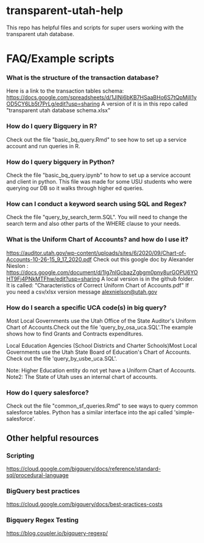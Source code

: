 # transparent-utah-help
This repo has helpful files and scripts for super users working with the transparent utah database.

# FAQ/Example scripts

### What is the structure of the transaction database?
Here is a link to the transaction tables schema: https://docs.google.com/spreadsheets/d/1JINi6bKB7HSaaBHo6S7tQpMjIl1yOD5CY6Lb5t7PrLg/edit?usp=sharing
A version of it is in this repo called "transparent utah database schema.xlsx"

### How do I query Bigquery in R?
Check out the file "basic_bq_query.Rmd" to see how to set up a service account and run queries in R.

### How do I query bigquery in Python?
Check the file "basic_bq_query.ipynb" to how to set up a service account and client in python. This file was made for some USU students who were querying our DB so it walks through higher ed queries.

### How can I conduct a keyword search using SQL and Regex?
Check the file "query_by_search_term.SQL". You will need to change the search term and also other parts of the WHERE clause to your needs. 


### What is the Uniform Chart of Accounts? and how do I use it?
https://auditor.utah.gov/wp-content/uploads/sites/6/2020/09/Chart-of-Accounts-10-26-15_9_17_2020.pdf
Check out this google doc by Alexander Nieslon : https://docs.google.com/document/d/1lg7nlGcbazZgbgm0pny8urGOPU6YOHT9Fj4PNkMTFhw/edit?usp=sharing 
A local version is in the github folder. It is called: "Characteristics of Correct Uniform Chart of Accounts.pdf"
If you need a csv/xlsx version message alexnielson@utah.gov

### How do I search a specific UCA code(s) in big query?
Most Local Governments use the Utah Office of the State Auditor's Uniform Chart of Accounts.Check out the file 'query_by_osa_uca.SQL'.The example shows how to find Grants and Contracts expenditures. 

Local Education Agencies (School Districts and Charter Schools)Most Local Governments use the Utah State Board of Education's Chart of Accounts. Check out the file 'query_by_usbe_uca.SQL'.

Note: Higher Education entity do not yet have a Uniform Chart of Accounts. 
Note2: The State of Utah uses an internal chart of accounts. 

### How do I query salesforce?
Check out the file "common_sf_queries.Rmd" to see ways to query common salesforce tables. Python has a similar interface into the api called 'simple-salesforce'. 

## Other helpful resources

### Scripting 
https://cloud.google.com/bigquery/docs/reference/standard-sql/procedural-language

### BigQuery best practices
https://cloud.google.com/bigquery/docs/best-practices-costs

### Bigquery Regex Testing 
https://blog.coupler.io/bigquery-regexp/
